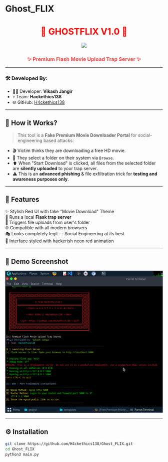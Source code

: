 # Ghost_FLIX
<h1 align="center" style="color:red;">
  👻 GHOSTFLIX V1.0 👻
</h1>

<p align="center">
  <img src="https://i.imgur.com/FoxHackerBanner.gif" width="400"/>
</p>

<h3 align="center" style="color:#ff4444;"> 
  ✨ Premium Flash Movie Upload Trap Server ✨
</h3>

---

### 🛠 Developed By:
- 👨‍💻 Developer: **Vikash Jangir**
- 💀 Team: **Hackethics138**
- 🌐 GitHub: [H4ckethics138](https://github.com/H4ckethics138)

---

## 🧠 How it Works?

> This tool is a **Fake Premium Movie Downloader Portal** for social-engineering based attacks:
- 🎬 Victim thinks they are downloading a free HD movie.
- 📂 They select a folder on their system via `Browse`.
- ⬆️ When "Start Download" is clicked, all files from the selected folder are **silently uploaded** to your trap server.
- ⚠️ This is an **advanced phishing** & file exfiltration trick for **testing and awareness purposes only**.

---

## 🧪 Features

✨ Stylish Red UI with fake "Movie Download" Theme  
🚀 Runs a local **Flask trap server**  
📂 Triggers file uploads from user's folder  
🌐 Compatible with all modern browsers  
🎭 Looks completely legit — Social Engineering at its best  
🎨 Interface styled with hackerish neon red animation  

---

## 📸 Demo Screenshot

<img src="https://github.com/H4ckethics138/Ghost_FLIX/blob/main/IMG_20250730_090353.png" width="600"/>

---

## ⚙️ Installation

```bash
git clone https://github.com/H4ckethics138/Ghost_FLIX.git
cd Ghost_FLIX
python3 main.py
